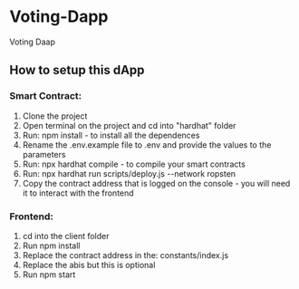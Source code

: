 # Voting-Dapp
Voting Daap

## How to setup this dApp
### Smart Contract:
1. Clone the project
2. Open terminal on the project and cd into "hardhat" folder
3. Run: npm install - to install all the dependences
4. Rename the .env.example file to .env and provide the values to the parameters
5. Run: npx hardhat compile - to compile your smart contracts
6. Run: npx hardhat run scripts/deploy.js --network ropsten
7. Copy the contract address that is logged on the console - you will need it to interact with the frontend

### Frontend:
1. cd into the client folder
2. Run npm install
3. Replace the contract address in the: constants/index.js
4. Replace the abis but this is optional
5. Run npm start

